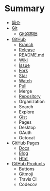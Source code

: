 # Summary

* [简介](README.md)
* [Git](git.md)
  * [Git的基础](git/gitde-ji-chu.md)
* [GitHub](github.md)
  * [Branch](github/branch.md)
  * [Release](github/release.md)
  * README.md
  * [Wiki](github/wiki.md)
  * [Issue](github/issue.md)
  * [Fork](github/fork.md)
  * [Star](github/star.md)
  * [Watch](github/watch.md)
  * [Pull](github/pull.md)
  * Merge
  * [Repository](github/repository.md)
  * Organization
  * Search
  * Explore
  * [Gist](github/gist.md)
  * Pages
  * Desktop
  * OAuth
  * Octocat
* [GitHub Pages](github-pages.md)
  * [Docs](github-pages/docs.md)
  * [Blog](github-pages/blog.md)
  * [Html](github-pages/html.md)
* [GitHub Products](github-products.md)
  * Buttons
  * Gitmoji
  * Travis CI
  * Codecov

